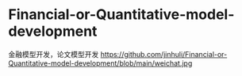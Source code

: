 # Financial-or-Quantitative-model-development
金融模型开发，论文模型开发
https://github.com/jinhuli/Financial-or-Quantitative-model-development/blob/main/weichat.jpg
